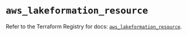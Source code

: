 # `aws_lakeformation_resource`

Refer to the Terraform Registry for docs: [`aws_lakeformation_resource`](https://registry.terraform.io/providers/hashicorp/aws/6.2.0/docs/resources/lakeformation_resource).
